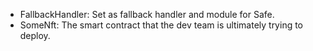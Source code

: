 

- FallbackHandler: Set as fallback handler and module for Safe.
- SomeNft: The smart contract that the dev team is ultimately trying to deploy.
